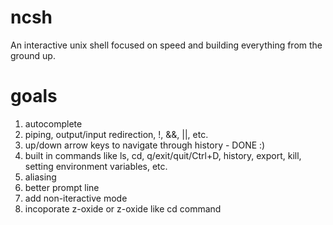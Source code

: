 # ncsh
An interactive unix shell focused on speed and building everything from the ground up.

# goals
1. autocomplete
2. piping, output/input redirection, !, &&, ||, etc.
3. up/down arrow keys to navigate through history - DONE :)
4. built in commands like ls, cd, q/exit/quit/Ctrl+D, history, export, kill, setting environment variables, etc.
5. aliasing
6. better prompt line
7. add non-iteractive mode
8. incoporate z-oxide or z-oxide like cd command
